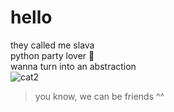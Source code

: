 # hello
they called me slava  
python party lover 🤍  
wanna turn into an abstraction  
![cat2](https://user-images.githubusercontent.com/73784126/120067600-3a865e80-c085-11eb-9851-9170e61a02b0.gif)  
>you know, we can be friends ^^
